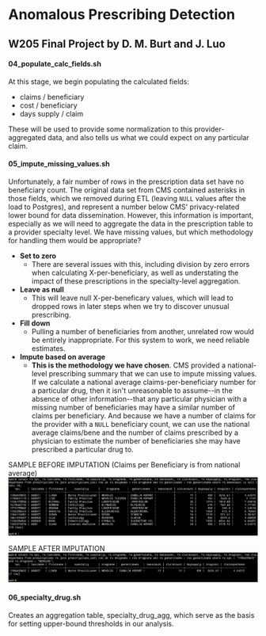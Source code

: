 # Anomalous Prescribing Detection
## W205 Final Project by D. M. Burt and J. Luo

#### 04_populate_calc_fields.sh  
At this stage, we begin populating the calculated fields:
* claims / beneficiary
* cost / beneficiary
* days supply / claim

These will be used to provide some normalization to this provider-aggregated data, and also tells us what we could expect on any particular claim.

#### 05_impute_missing_values.sh
Unfortunately, a fair number of rows in the prescription data set have no beneficiary count.  The original data set from CMS contained asterisks in those fields, which we removed during ETL (leaving `NULL` values after the load to Postgres), and represent a number below CMS' privacy-related lower bound for data dissemination.  However, this information is important, especially as we will need to aggregate the data in the prescription table to a provider specialty level.  We have missing values, but which methodology for handling them would be appropriate?
* __Set to zero__
  - There are several issues with this, including division by zero errors when calculating X-per-beneficiary, as well as understating the impact of these prescriptions in the specialty-level aggregation.
* __Leave as null__
  - This will leave null X-per-beneficary values, which will lead to dropped rows in later steps when we try to discover unusual prescribing.
* __Fill down__
  - Pulling a number of beneficiaries from another, unrelated row would be entirely inappropriate.  For this system to work, we need reliable estimates.
* __Impute based on average__
  - __This is the methodology we have chosen__.  CMS provided a national-level prescribing summary that we can use to impute missing values.  If we calculate a national average claims-per-beneficiary number for a particular drug, then it isn't unreasonable to assume--in the absence of other information--that any particular physician with a missing number of beneficiaries may have a similar number of claims per beneficiary.  And because we have a number of claims for the provider with a `NULL` beneficiary count, we can use the national average claims/bene and the number of claims prescribed by a physician to estimate the number of beneficiaries she may have prescribed a particular drug to.

SAMPLE BEFORE IMPUTATION (Claims per Beneficiary is from national average)
![Sample of rows with missing values before imputation](https://raw.githubusercontent.com/dmburt/w205_final/master/documentation/images/Impute%20Missing%20Values%20-%20Step%201.png)

SAMPLE AFTER IMPUTATION
![Sample of rows with missing values before imputation](https://raw.githubusercontent.com/dmburt/w205_final/master/documentation/images/Impute%20Missing%20Values%20-%20Step%202.png)

#### 06_specialty_drug.sh
Creates an aggregation table, specialty_drug_agg, which serve as the basis for setting upper-bound thresholds in our analysis.

